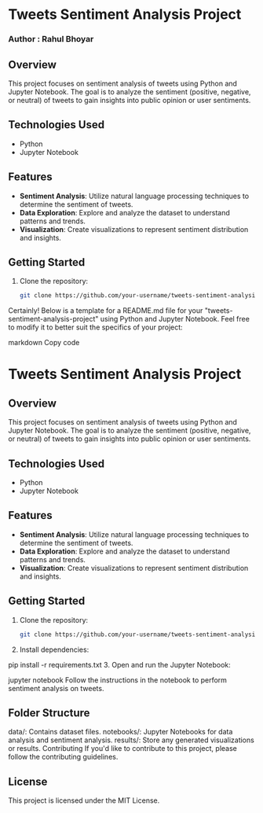 # Tweets Sentiment Analysis Project

### Author : Rahul Bhoyar

## Overview
This project focuses on sentiment analysis of tweets using Python and Jupyter Notebook. The goal is to analyze the sentiment (positive, negative, or neutral) of tweets to gain insights into public opinion or user sentiments.

## Technologies Used
- Python
- Jupyter Notebook

## Features
- **Sentiment Analysis**: Utilize natural language processing techniques to determine the sentiment of tweets.
- **Data Exploration**: Explore and analyze the dataset to understand patterns and trends.
- **Visualization**: Create visualizations to represent sentiment distribution and insights.

## Getting Started
1. Clone the repository:
   ```bash
   git clone https://github.com/your-username/tweets-sentiment-analysis-project.git

Certainly! Below is a template for a README.md file for your "tweets-sentiment-analysis-project" using Python and Jupyter Notebook. Feel free to modify it to better suit the specifics of your project:

markdown
Copy code
# Tweets Sentiment Analysis Project

## Overview
This project focuses on sentiment analysis of tweets using Python and Jupyter Notebook. The goal is to analyze the sentiment (positive, negative, or neutral) of tweets to gain insights into public opinion or user sentiments.

## Technologies Used
- Python
- Jupyter Notebook

## Features
- **Sentiment Analysis**: Utilize natural language processing techniques to determine the sentiment of tweets.
- **Data Exploration**: Explore and analyze the dataset to understand patterns and trends.
- **Visualization**: Create visualizations to represent sentiment distribution and insights.

## Getting Started
1. Clone the repository:
   ```bash
   git clone https://github.com/your-username/tweets-sentiment-analysis-project.git
2. Install dependencies:


pip install -r requirements.txt
3. Open and run the Jupyter Notebook:

jupyter notebook
Follow the instructions in the notebook to perform sentiment analysis on tweets.

##  Folder Structure
data/: Contains dataset files.
notebooks/: Jupyter Notebooks for data analysis and sentiment analysis.
results/: Store any generated visualizations or results.
Contributing
If you'd like to contribute to this project, please follow the contributing guidelines.

## License
This project is licensed under the MIT License.

